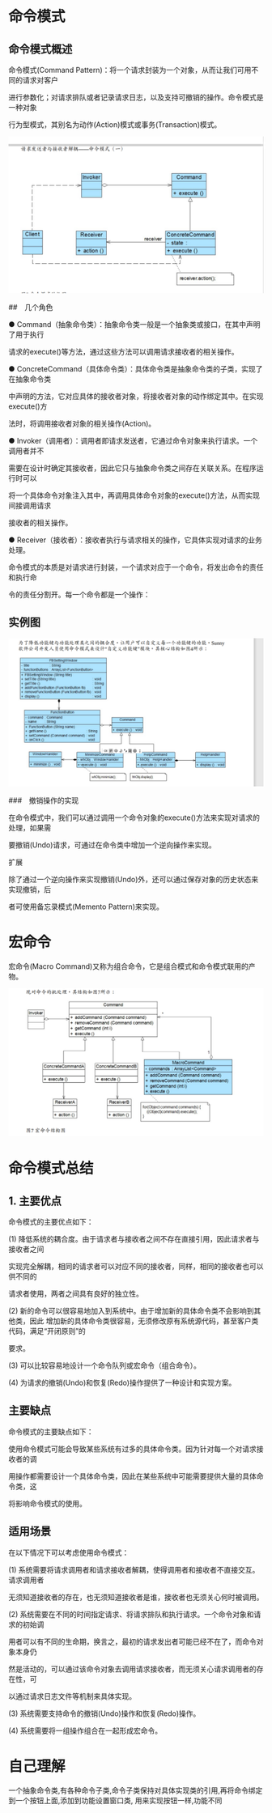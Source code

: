 # 命令模式

## 命令模式概述

命令模式(Command Pattern)：将一个请求封装为一个对象，从而让我们可用不同的请求对客户 

进行参数化；对请求排队或者记录请求日志，以及支持可撤销的操作。命令模式是一种对象 

行为型模式，其别名为动作(Action)模式或事务(Transaction)模式。 

![image-20200323155126577](Command.assets/image-20200323155126577.png)

##　几个角色

● Command（抽象命令类）：抽象命令类一般是一个抽象类或接口，在其中声明了用于执行 

请求的execute()等方法，通过这些方法可以调用请求接收者的相关操作。 

● ConcreteCommand（具体命令类）：具体命令类是抽象命令类的子类，实现了在抽象命令类 

中声明的方法，它对应具体的接收者对象，将接收者对象的动作绑定其中。在实现execute()方 

法时，将调用接收者对象的相关操作(Action)。 

● Invoker（调用者）：调用者即请求发送者，它通过命令对象来执行请求。一个调用者并不 

需要在设计时确定其接收者，因此它只与抽象命令类之间存在关联关系。在程序运行时可以 

将一个具体命令对象注入其中，再调用具体命令对象的execute()方法，从而实现间接调用请求 

接收者的相关操作。 

● Receiver（接收者）：接收者执行与请求相关的操作，它具体实现对请求的业务处理。



命令模式的本质是对请求进行封装，一个请求对应于一个命令，将发出命令的责任和执行命 

令的责任分割开。每一个命令都是一个操作：



## 实例图

![image-20200323155411299](Command.assets/image-20200323155411299.png)

###　撤销操作的实现 

在命令模式中，我们可以通过调用一个命令对象的execute()方法来实现对请求的处理，如果需 

要撤销(Undo)请求，可通过在命令类中增加一个逆向操作来实现。 

扩展

除了通过一个逆向操作来实现撤销(Undo)外，还可以通过保存对象的历史状态来实现撤销，后 

者可使用备忘录模式(Memento Pattern)来实现。 



# 宏命令 

宏命令(Macro Command)又称为组合命令，它是组合模式和命令模式联用的产物。

![image-20200323172754134](Command.assets/image-20200323172754134.png)

# 命令模式总结

## 1. 主要优点 

命令模式的主要优点如下： 

(1) 降低系统的耦合度。由于请求者与接收者之间不存在直接引用，因此请求者与接收者之间 

实现完全解耦，相同的请求者可以对应不同的接收者，同样，相同的接收者也可以供不同的 

请求者使用，两者之间具有良好的独立性。 

(2) 新的命令可以很容易地加入到系统中。由于增加新的具体命令类不会影响到其他类，因此 增加新的具体命令类很容易，无须修改原有系统源代码，甚至客户类代码，满足“开闭原则”的 

要求。 

(3) 可以比较容易地设计一个命令队列或宏命令（组合命令）。 

(4) 为请求的撤销(Undo)和恢复(Redo)操作提供了一种设计和实现方案。 

## 主要缺点 

命令模式的主要缺点如下： 

使用命令模式可能会导致某些系统有过多的具体命令类。因为针对每一个对请求接收者的调 

用操作都需要设计一个具体命令类，因此在某些系统中可能需要提供大量的具体命令类，这 

将影响命令模式的使用。 

##  适用场景 

在以下情况下可以考虑使用命令模式： 

(1) 系统需要将请求调用者和请求接收者解耦，使得调用者和接收者不直接交互。请求调用者 

无须知道接收者的存在，也无须知道接收者是谁，接收者也无须关心何时被调用。 

(2) 系统需要在不同的时间指定请求、将请求排队和执行请求。一个命令对象和请求的初始调 

用者可以有不同的生命期，换言之，最初的请求发出者可能已经不在了，而命令对象本身仍 

然是活动的，可以通过该命令对象去调用请求接收者，而无须关心请求调用者的存在性，可 

以通过请求日志文件等机制来具体实现。 

(3) 系统需要支持命令的撤销(Undo)操作和恢复(Redo)操作。 

(4) 系统需要将一组操作组合在一起形成宏命令。 

# 自己理解
一个抽象命令类,有各种命令子类,命令子类保持对具体实现类的引用,再将命令绑定到一个按钮上面,添加到功能设置窗口类,
用来实现按钮一样,功能不同